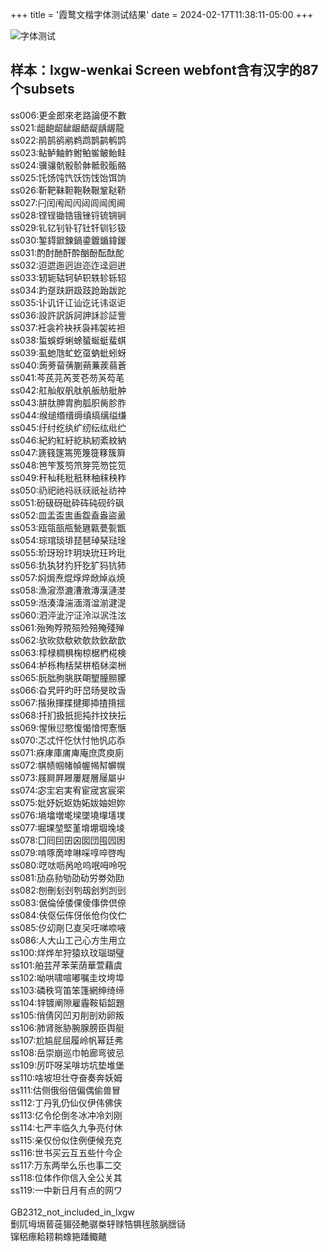 +++
title = '霞鹜文楷字体测试结果'
date = 2024-02-17T11:38:11-05:00
+++

![字体测试](/selene/images/lxgw_test_more.jpg)<br>
## 样本：lxgw-wenkai Screen webfont含有汉字的87个subsets<br>
ss006:更金郎來老路論便不數<br>
ss021:龃龅龆龇龈龉龊龋龌龍<br>
ss022:鹃鹄鹆鹇鹈鹉鹊鹋鹌鹍<br>
ss023:鲇鲈鲉鲊鲋鲌鲎鲏鲐鲑<br>
ss024:骥骧骯骰骱骵骶骹骺骼<br>
ss025:饦饧饨饩饫饬饯饴饵饷<br>
ss026:靳靶靺靼鞄鞅鞎鞏鞑鞒<br>
ss027:闩闰闱闳闶闼闾闿阂阃<br>
ss028:铿锃锄锆锇锉锊锍锎锏<br>
ss029:钆钇钊钋钌钍钎钏钐钑<br>
ss030:錾鍀鍁鍊鍋鍌鍍鍎鍏鍐<br>
ss031:酌酎酏酐酔酗酚酝酞酡<br>
ss032:迢迣迤迥迨迩迮迳迴迸<br>
ss033:轫轭轱轲轳轵轶轸轹轺<br>
ss034:趵趸趺趼趿跂跄跆跋跎<br>
ss035:讣讥讦讧讪讫讬讳讴讵<br>
ss036:設許訳訴訶訷訸診証訾<br>
ss037:衽衾衿袂袄袅袆袈袏袒<br>
ss038:蜇蜈蜉蜊蜍蜑蜒蜓蜚蜞<br>
ss039:虱虵虺虻虼虿蚋蚍蚓蚜<br>
ss040:蒟蒡蒥蒨蒯蒴蒹蒺蒻蒼<br>
ss041:芩芪芫芮芰芲芴芵芶芼<br>
ss042:舡舢舣舤舦舧舨舫舭舯<br>
ss043:肼肽胂胄胊胍胑胔胗胙<br>
ss044:缑缒缗缙缛缜缟缡缢缣<br>
ss045:纡纣纥纨纩纫纭纮纰纻<br>
ss046:紀約紅紆紇紈紉紊紋納<br>
ss047:篪篯篴篶篼篾簁簃簇簈<br>
ss048:笆笇笈笉笊笌笎笏笓笕<br>
ss049:秆秈秏秕秖秝秞秣秧秨<br>
ss050:礽祀祂祃祅祆祇祉祊祌<br>
ss051:砏砐砑砒砕砗砘砚砛砜<br>
ss052:皿盂盃盅盉盌盍盎盜盝<br>
ss053:瓯瓴瓿甁甃甅甈甍甏甑<br>
ss054:琮琯琰琲琵琶琸琹琺琻<br>
ss055:玠玡玢玣玥玦玧玨玪玭<br>
ss056:犰犱犲犳犴犵犷犸犺犻<br>
ss057:焖焗焘焜焞焠焮焯焱焼<br>
ss058:漁漃漈漉漕漖漙漢漣漤<br>
ss059:湉湊湋湍湎湑湓湔湕湜<br>
ss060:泗泙泚泞泟泠泤泦泩泫<br>
ss061:殆殉殍殑殒殓殕殗殘殚<br>
ss062:欤欥欬欷欸欹欻欽歃歆<br>
ss063:椁椂椆椇椈椋椐椚椛検<br>
ss064:栌栎栒栝栞栟栢栤栥栦<br>
ss065:朊朏朐朓朕朙朢朣朥朦<br>
ss066:旮旯旰旳旴旵旸旻旼旾<br>
ss067:揩揪揮揲揵揶揷揸揹揺<br>
ss068:扦扪扱扺扼扽抃抆抉抎<br>
ss069:惺愀愆愍愎愒愔愕愙愜<br>
ss070:忑忒忓忔忕忖忚忛応忝<br>
ss071:庥庨庫庯庳庵庶庹庾廁<br>
ss072:帺帻帼帾幀幄幆幇幈幌<br>
ss073:屐屙屛屜屢屣層屦屬屮<br>
ss074:宓宔宕実宥宦宬宮宸寀<br>
ss075:妣妤妧妪妫妬妭妯妲妳<br>
ss076:墒墖増墘墚墜墝墠墡墣<br>
ss077:堀堁堃堅堇堉堋堌堍堎<br>
ss078:囗囘囙囝囟囡団囤囥囦<br>
ss079:啃啄啇啈啉啋啍啐啓啕<br>
ss080:呓呔呖呙呛呜呡呣呤呪<br>
ss081:劢劦劧劬劭劯労劵効劻<br>
ss082:刨刪刬刭刳刼刽刿剀剅<br>
ss083:倨倫倬倭倮倰倳倴倶倷<br>
ss084:伕伛伝伡伢伥伧伨伩伫<br>
ss085:㐴㓜㓮㔾㕝㕦㕵㖒㖠㖡<br>
ss086:⼈⼤⼭⼯⼰⼼⽅⽣⽤⽴<br>
ss100:烊烨牟狩猿玖玟瑙瑚璧<br>
ss101:舶芸芹苯茉荫華萱藉虞<br>
ss102:呦哄啸喧嘟嘱圭坟垮埠<br>
ss103:磷秩穹笛笨篷網绅绮缔<br>
ss104:锌镀阐隙雇霾鞍韬韶題<br>
ss105:俏倩冈凹刃削剖劝卵叛<br>
ss106:肺肾胀胁腕腺膀臣舆艇<br>
ss107:尬尴屁屈履岭帆幂廷弗<br>
ss108:岳崇崩巡巾帕廊弯彼忌<br>
ss109:厉吓呀呆啡坊坑垫堆堡<br>
ss110:啥坡坦壮夺奋奏奔妖姆<br>
ss111:估侧俄俗倍偏偶偷兽冒<br>
ss112:丁丹乳仍仙仪伊伟佛侠<br>
ss113:亿令伦倒冬冰冲冷刘刚<br>
ss114:七严丰临久九争亮付休<br>
ss115:亲仅份似住例便候充克<br>
ss116:世书买云互五些什今企<br>
ss117:万东两举么乐也事二交<br>
ss118:位体作你信入全公关其<br>
ss119:一中新日月有点的网ワ<br>
<br>
GB2312_not_included_in_lxgw<br>
劐阢坶塥蒈蓰猸弪艴骣桊轷赇牿犋毪胲脶膪铴<br>
镩稆瘭耠耢耥蟓筢蹯鲰齄<br>


